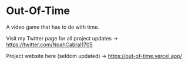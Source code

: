 # Out-Of-Time

A video game that has to do with time.

Visit my Twitter page for all project updates -> https://twitter.com/NoahCabral1705

Project website here (seldom updated) -> https://out-of-time.vercel.app/
